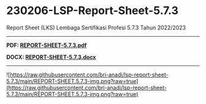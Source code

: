 # 230206-LSP-Report-Sheet-5.7.3
Report Sheet (LKS) Lembaga Sertifikasi Profesi 5.7.3 Tahun 2022/2023

---
**PDF: [REPORT-SHEET-5.7.3.pdf](https://github.com/bri-anadi/lsp-report-sheet-5.7.3/blob/main/REPORT-SHEET-5.7.3.pdf?raw=true)**

**DOCX: [REPORT-SHEET-5.7.3.docx](https://github.com/bri-anadi/lsp-report-sheet-5.7.3/blob/main/REPORT-SHEET-5.7.3.docx?raw=true)**

---
![https://raw.githubusercontent.com/bri-anadi/lsp-report-sheet-5.7.3/main/REPORT-SHEET.5.7.3-img.png?raw=true](https://raw.githubusercontent.com/bri-anadi/lsp-report-sheet-5.7.3/main/REPORT-SHEET.5.7.3-img.png?raw=true)
